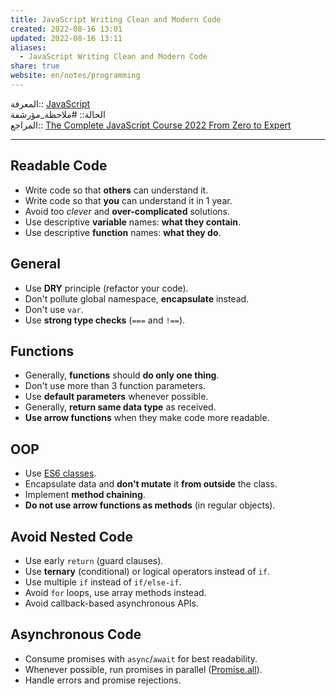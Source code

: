 ```yaml
---  
title: JavaScript Writing Clean and Modern Code  
created: 2022-08-16 13:01  
updated: 2022-08-16 13:11  
aliases:  
  - JavaScript Writing Clean and Modern Code  
share: true  
website: en/notes/programming  
---  
```

  
المعرفة:: [JavaScript](JavaScript)  
الحالة:: #ملاحظة_مؤرشفة  
المراجع:: [The Complete JavaScript Course 2022 From Zero to Expert](The%20Complete%20JavaScript%20Course%202022%20From%20Zero%20to%20Expert)  
  
---  
  
## Readable Code  
  
- Write code so that **others** can understand it.  
- Write code so that **you** can understand it in 1 year.  
- Avoid too *clever* and **over-complicated** solutions.  
- Use descriptive **variable** names: **what they contain**.  
- Use descriptive **function** names: **what they do**.  
  
## General  
  
- Use **DRY** principle (refactor your code).  
- Don't pollute global namespace, **encapsulate** instead.  
- Don't use `var`.  
- Use **strong type checks** (`===` and `!==`).  
  
## Functions  
  
- Generally, **functions** should **do only one thing**.  
- Don't use more than 3 function parameters.  
- Use **default parameters** whenever possible.  
- Generally, **return same data type** as received.  
- **Use arrow functions** when they make code more readable.  
  
## OOP  
  
- Use [ES6 classes](,%20JavaScript%20OOP#ES6%20Classes%202%20ES6%20Classes).  
- Encapsulate data and **don't mutate** it **from outside** the class.  
- Implement **method chaining**.  
- **Do not use arrow functions as methods** (in regular objects).  
  
## Avoid Nested Code  
  
- Use early `return` (guard clauses).  
- Use **ternary** (conditional) or logical operators instead of `if`.  
- Use multiple `if` instead of `if/else-if`.  
- Avoid `for` loops, use array methods instead.  
- Avoid callback-based asynchronous APIs.  
  
## Asynchronous Code  
  
- Consume promises with `async`/`await` for best readability.  
- Whenever possible, run promises in parallel ([Promise.all](,%20JavaScript%20Asynchronous#Running%20Promises%20in%20Parallel%20with%20Promise%20all)).  
- Handle errors and promise rejections.  
